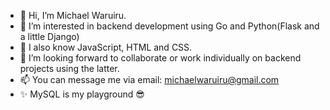 - 👋 Hi, I’m Michael Waruiru.
- 👀 I’m interested in backend development using Go and Python(Flask and a little Django)
- 🌱 I also know JavaScript, HTML and CSS.
- 💞️ I’m looking forward to collaborate or work individually on backend projects using the latter.
- 📫 You can message me via email:
        michaelwaruiru@gmail.com
- ✨ MySQL is my playground 😎
